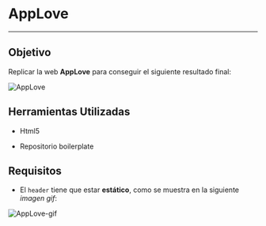 # AppLove


***

## Objetivo

Replicar la web **AppLove** para conseguir el siguiente resultado final:

![AppLove](https://fotos.subefotos.com/1edc0aab51f1d624da4a24ab86129d87o.png)

## Herramientas Utilizadas

- Html5

- Repositorio boilerplate


## Requisitos

- El `header` tiene que estar **estático**, como se muestra en la siguiente _imagen gif_:

![AppLove-gif](https://fotos.subefotos.com/da068e44cb72b36ba6c4458130c00185o.gif)
